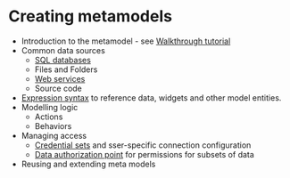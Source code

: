 # Creating metamodels

- Introduction to the metamodel - see [Walkthrough tutorial](../Tutorials/BookClub_walkthrough/index.md)
- Common data sources
	- [SQL databases](data_sources/SQL/index.md)
	- Files and Folders
	- [Web services](https://github.com/exface/UrlDataConnector/blob/master/Docs/index.md)
	- Source code
- [Expression syntax](../UXON/Expressions_and_formulas.md) to reference data, widgets and other model entities. 
- Modelling logic
	- Actions
	- Behaviors
- Managing access
	- [Credential sets](Data_connection_credentials_and_user-specific_settings.md) and sser-specific connection configuration 
	- [Data authorization point](../Security/Authorization/Authorization_points/Data_AP.md) for permissions for subsets of data
- Reusing and extending meta models